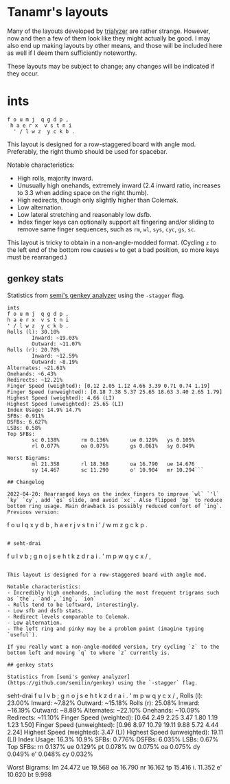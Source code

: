 # Tanamr's layouts

Many of the layouts developed by [trialyzer](https://github.com/samuelxyz/trialyzer) are rather strange. However, now and then a few of them look like they might actually be good. I may also end up making layouts by other means, and those will be included here as well if I deem them sufficiently noteworthy.

These layouts may be subject to change; any changes will be indicated if they occur.

# ints

```
f o u m j  q g d p ,
 h a e r x  v s t n i
  ' / l w z  y c k b .
```

This layout is designed for a row-staggered board with angle mod. Preferably, the right thumb should be used for spacebar. 

Notable characteristics:
- High rolls, majority inward.
- Unusually high onehands, extremely inward (2.4 inward ratio, increases to 3.3 when adding space on the right thumb).
- High redirects, though only slightly higher than Colemak.
- Low alternation.
- Low lateral stretching and reasonably low dsfb.
- Index finger keys can optionally support alt fingering and/or sliding to remove same finger sequences, such as `rm`, `wl`, `sys`, `cyc`, `gs`, `sc`.

This layout is tricky to obtain in a non-angle-modded format. (Cycling `z` to the left end of the bottom row causes `w` to get a bad position, so more keys must be rearranged.)

## genkey stats

Statistics from [semi's genkey analyzer](https://github.com/semilin/genkey) using the `-stagger` flag.

```
ints
f o u m j  q g d p ,
h a e r x  v s t n i
' / l w z  y c k b .
Rolls (l): 30.10%
        Inward: ~19.03%
        Outward: ~11.07%
Rolls (r): 20.78%
        Inward: ~12.59%
        Outward: ~8.19%
Alternates: ~21.61%
Onehands: ~6.43%
Redirects: ~12.21%
Finger Speed (weighted): [0.12 2.05 1.12 4.66 3.39 0.71 0.74 1.19]
Finger Speed (unweighted): [0.18 7.38 5.37 25.65 18.63 3.40 2.65 1.79]
Highest Speed (weighted): 4.66 (LI)
Highest Speed (unweighted): 25.65 (LI)
Index Usage: 14.9% 14.7%
SFBs: 0.911%
DSFBs: 6.627%
LSBs: 0.58%
Top SFBs:
        sc 0.138%       rm 0.136%       ue 0.129%   ys 0.105%
        rl 0.077%       oa 0.075%       gs 0.061%   sy 0.049%

Worst Bigrams:
        ml 21.358       rl 18.368       oa 16.790   ue 14.676
        sy 14.467       sc 11.290       o' 10.904   mr 10.294```

## Changelog

2022-04-20: Rearranged keys on the index fingers to improve `wl` `'l` `ky` `cy`, add `gs` slide, and avoid `xc`. Also flipped `bp` to reduce bottom ring usage. Main drawback is possibly reduced comfort of `ing`.
Previous version:

```
f o u l q  x y d b ,
 h a e r j  v s t n i
  ' / w m z  g c k p .
```

# seht-drai

```
f u l v b  ; g n o j 
 s e h t k  z d r a i .
  ' m p w q  y c x / , 
```

This layout is designed for a row-staggered board with angle mod. 

Notable characteristics:
- Incredibly high onehands, including the most frequent trigrams such as `the`, `and`, `ing`, `ion`
- Rolls tend to be leftward, interestingly.
- Low sfb and dsfb stats.
- Redirect levels comparable to Colemak.
- Low alternation.
- The left ring and pinky may be a problem point (imagine typing `useful`).

If you really want a non-angle-modded version, try cycling `z` to the bottom left and moving `q` to where `z` currently is.

## genkey stats

Statistics from [semi's genkey analyzer](https://github.com/semilin/genkey) using the `-stagger` flag.

```
seht-drai
f u l v b  ; g n o j
s e h t k  z d r a i .
' m p w q  y c x / ,
Rolls (l): 23.00%
        Inward: ~7.82%
        Outward: ~15.18%
Rolls (r): 25.08%
        Inward: ~16.19%
        Outward: ~8.89%
Alternates: ~22.10%
Onehands: ~10.09%
Redirects: ~11.10%
Finger Speed (weighted): [0.64 2.49 2.25 3.47 1.80 1.19 1.23 1.50]
Finger Speed (unweighted): [0.96 8.97 10.79 19.11 9.88 5.72 4.44 2.24]
Highest Speed (weighted): 3.47 (LI)
Highest Speed (unweighted): 19.11 (LI)
Index Usage: 16.3% 10.9%
SFBs: 0.776%
DSFBs: 6.035%
LSBs: 0.67%
Top SFBs:
        rn 0.137%       ue 0.129%       pt 0.078%       tw 0.075%
        oa 0.075%       dy 0.049%       e' 0.048%       cy 0.032%

Worst Bigrams:
        lm 24.472       ue 19.568       oa 16.790       nr 16.162
        tp 15.416       i. 11.352       e' 10.620       bt 9.998
```
